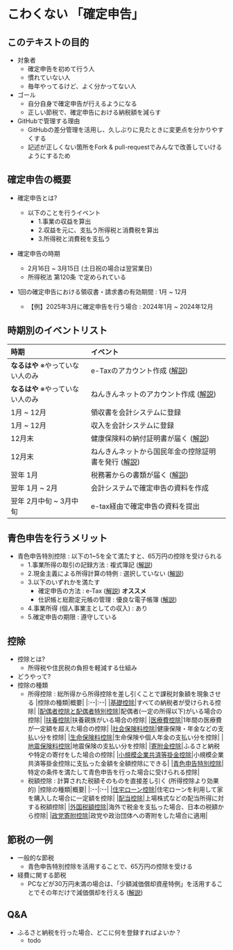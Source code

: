 # こわくない 「確定申告」
## このテキストの目的
- 対象者
    - 確定申告を初めて行う人
    - 慣れていない人
    - 毎年やってるけど、よく分かってない人
- ゴール
    - 自分自身で確定申告が行えるようになる
    - 正しい節税で、確定申告における納税額を減らす
- GitHubで管理する理由
    - GitHubの差分管理を活用し、久しぶりに見たときに変更点を分かりやすくする
    - 記述が正しくない箇所をFork & pull-requestでみんなで改善していけるようにするため

## 確定申告の概要
- 確定申告とは?
    - 以下のことを行うイベント
        - 1.事業の収益を算出
        - 2.収益を元に、支払う所得税と消費税を算出
        - 3.所得税と消費税を支払う
- 確定申告の時期
    - 2月16日 ~ 3月15日 (土日祝の場合は翌営業日)
    - 所得税法 第120条 で定められている

- 1回の確定申告における領収書・請求書の有効期間 : 1月 ~ 12月
    - 【例】2025年3月に確定申告を行う場合 : 2024年1月 ~ 2024年12月

## 時期別のイベントリスト
|時期|イベント|
|:--|:--|
|**なるはや** ※やっていない人のみ|e-Taxのアカウント作成 ([解説](./content/e-tax.md#Taxのアカウント作成方法))|
|**なるはや** ※やっていない人のみ|ねんきんネットのアカウント作成 ([解説](./content/nenkin.md#ねんきんネットのアカウント作成))|
|1月 ~ 12月|領収書を会計システムに登録|
|1月 ~ 12月|収入を会計システムに登録|
|12月末|健康保険料の納付証明書が届く ([解説](./content/hoken.md#12月末に届く納付証明書))|
|12月末|ねんきんネットから国民年金の控除証明書を発行 ([解説](./content/nenkin.md#ねんきんネットから控除証明書を発行する方法))|
|翌年 1月|税務署からの書類が届く ([解説](./content/zeimu.md#1月に税務署から届く確定申告に必要な資料))|
|翌年 1月 ~ 2月|会計システムで確定申告の資料を作成|
|翌年 2月中旬 ~ 3月中旬|e-tax経由で確定申告の資料を提出|

## 青色申告を行うメリット
- 青色申告特別控除 : 以下の1~5を全て満たすと、65万円の控除を受けられる
    - 1.事業所得の取引の記録方法 : 複式簿記 ([解説](./content/word.md#複式簿記))
    - 2.現金主義による所得計算の特例 : 選択していない ([解説](./content/word.md#現金主義による所得計算の特例))
    - 3.以下のいずれかを満たす
        - 確定申告の方法 : e-Tax ([解説](./content/e-tax.md))  **オススメ**
        - 仕訳帳と総勘定元帳の管理 : 優良な電子帳簿 ([解説](todo))
    - 4.事業所得 (個人事業主としての収入) : あり
    - 5.確定申告の期限 : 遵守している

## 控除
- 控除とは?
    - 所得税や住民税の負担を軽減する仕組み
- どうやって?
- 控除の種類
    - 所得控除 : 総所得から所得控除を差し引くことで課税対象額を現象させる
        |控除の種類|概要|
        |:--|:--|
        |[基礎控除](./content/word.md#基礎控除)|すべての納税者が受けられる控除|
        |[配偶者控除と配偶者特別控除](./content/word.md#配偶者控除と配偶者特別控除)|配偶者(一定の所得以下)がいる場合の控除|
        |[扶養控除](./content/word.md#扶養控除)|扶養親族がいる場合の控除|
        |[医療費控除](./content/word.md#医療費控除)|1年間の医療費が一定額を超えた場合の控除|
        |[社会保険料控除](./content/word.md#社会保険料控除)|健康保険・年金などの支払い分を控除|
        |[生命保険料控除](./content/word.md#生命保険料控除)|生命保険や個人年金の支払い分を控除|
        |[地震保険料控除](./content/word.md#地震保険料控除)|地震保険の支払い分を控除|
        |[寄附金控除](./content/word.md#寄附金控除)|ふるさと納税や特定の寄付をした場合の控除|
        |[小規模企業共済等掛金控除](./content/word.md#小規模企業共済等掛金控除)|小規模企業共済等掛金控除に支払った金額を全額控除にできる|
        |[青色申告特別控除](./content/word.md#青色申告特別控除)|特定の条件を満たして青色申告を行った場合に受けられる控除|
    - 税額控除 : 計算された税額そのものを直接差し引く (所得控除より効果的)
        |控除の種類|概要|
        |:--|:--|
        |[住宅ローン控除](./content/word.md#住宅ローン控除)|住宅ローンを利用して家を購入した場合に一定額を控除|
        |[配当控除](./content/word.md#配当控除)|上場株式などの配当所得に対する税額控除|
        |[外国税額控除](./content/word.md#外国税額控除)|海外で税金を支払った場合、日本の税額から控除|
        |[政党寄附控除](./content/word.md#政党寄附控除)|政党や政治団体への寄附をした場合に適用|
## 節税の一例
- 一般的な節税
    - 青色申告特別控除を活用することで、65万円の控除を受ける
- 経費に関する節税
    - PCなどが30万円未満の場合は、「少額減価償却資産特例」を活用することでその年だけで減価償却を行える ([解説](./content/zeimu.md#少額減価償却資産の特例))
## Q&A
- ふるさと納税を行った場合、どこに何を登録すればよいか？
    - todo